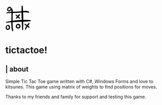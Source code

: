 ![tictactoe! icon](resources/icon.png)
# tictactoe!

## | about
Simple Tic Tac Toe game written with C#, Windows Forms and love to kitsunes.
This game using matrix of weights to find positions for moves.

Thanks to my friends and family for support and testing this game.
